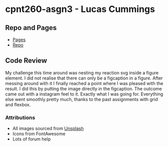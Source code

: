 # cpnt260-asgn3 - Lucas Cummings

## Repo and Pages
* [Pages]()
* [Repo](https://github.com/lucas-cq/cpnt260-asgn3)

## Code Review
My challenge this time around was nesting my reaction svg inside a figure element. I did not realise that there can only be a figcaption in a figure. After messing around with it I finally reached a point where I was pleased with the result. I did this by putting the image directly in the figcaption. The outcome came out with a instagram feel to it. Exactly what I was going for. Everything else went smoothly pretty much, thanks to the past assignments with grid and flexbox.

### Attributions
* All images sourced from [Unsplash](https://unsplash.com/)
* Icons from FontAwesome
* Lots of forum help
